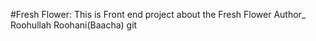 #Fresh Flower:
This is Front end project about the Fresh Flower
Author\_ Roohullah Roohani(Baacha)
git
